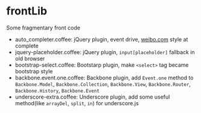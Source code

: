 # frontLib

Some fragmentary front code

* auto_completer.coffee: jQuery plugin, event drive, [weibo.com](http://weibo.com) style at complete
* jquery-placeholder.coffee: jQuery plugin, `input[placeholder]` fallback in old browser
* bootstrap-select.coffee: Bootstarp plugin, make `<select>` tag became bootstrap style
* backbone.event.one.coffee: Backbone plugin, add `Event.one` method to `Backbone.Model`, `Backbone.Collection`, `Backbone.View`, `Backbone.Router`, `Backbone.History`, `Backbone.Event`
* underscore-extra.coffee: Underscore plugin, add some useful method(like `arrayDel`, `split`, `in`) for underscore.js

